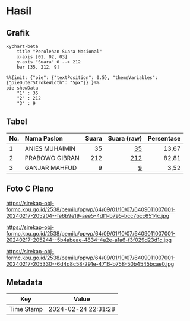 # Hasil

## Grafik

```mermaid
xychart-beta
    title "Perolehan Suara Nasional"
    x-axis [01, 02, 03]
    y-axis "Suara" 0 --> 212
    bar [35, 212, 9]
```

```mermaid
%%{init: {"pie": {"textPosition": 0.5}, "themeVariables": {"pieOuterStrokeWidth": "5px"}} }%%
pie showData
    "1" : 35
    "2" : 212
    "3" : 9
```

## Tabel

| No. | Nama Paslon    | Suara | Suara (raw) | Persentase |
|:--- |:-------------- | -----:| -----------:| ----------:|
| 1   | ANIES MUHAIMIN | 35    | [35][p-1]   | 13,67      |
| 2   | PRABOWO GIBRAN | 212   | [212][p-2]  | 82,81      |
| 3   | GANJAR MAHFUD  | 9     | [9][p-3]    | 3,52       |


[p-1]: https://github.com/gigit-pemilu/pemilu-2024/blob/main/pilpres/hitung-suara/sub/64-kalimantan-timur/sub/09-penajam-paser-utara/sub/01-penajam/sub/1007-sesumpu/sub/001-tps/sub/paslon-1.txt
[p-2]: https://github.com/gigit-pemilu/pemilu-2024/blob/main/pilpres/hitung-suara/sub/64-kalimantan-timur/sub/09-penajam-paser-utara/sub/01-penajam/sub/1007-sesumpu/sub/001-tps/sub/paslon-2.txt
[p-3]: https://github.com/gigit-pemilu/pemilu-2024/blob/main/pilpres/hitung-suara/sub/64-kalimantan-timur/sub/09-penajam-paser-utara/sub/01-penajam/sub/1007-sesumpu/sub/001-tps/sub/paslon-3.txt

## Foto C Plano

https://sirekap-obj-formc.kpu.go.id/2538/pemilu/ppwp/64/09/01/10/07/6409011007001-20240217-205204--fe6b9e19-aee5-4df1-b795-bcc7bcc6514c.jpg

https://sirekap-obj-formc.kpu.go.id/2538/pemilu/ppwp/64/09/01/10/07/6409011007001-20240217-205244--5b4abeae-4834-4a2e-a1a6-f3f029d23d1c.jpg

https://sirekap-obj-formc.kpu.go.id/2538/pemilu/ppwp/64/09/01/10/07/6409011007001-20240217-205330--6d4d8c58-291e-4716-b758-50b4545bcae0.jpg


## Metadata

| Key        | Value               |
| ---------- | ------------------- |
| Time Stamp | 2024-02-24 22:31:28 |



